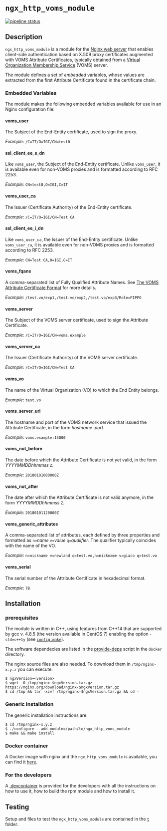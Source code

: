 # `ngx_http_voms_module`

[![pipeline status](https://baltig.infn.it/storm2/ngx_http_voms_module/badges/master/pipeline.svg)](https://baltig.infn.it/storm2/ngx_http_voms_module/commits/master)

## Description

`ngx_http_voms_module` is a module for the [Nginx web server](https://www.nginx.org/) that enables client-side authentication based on X.509 proxy certificates augmented with VOMS Attribute Certificates, typically obtained from a [Virtual Organization Membership Service](https://italiangrid.github.io/voms/) (VOMS) server.

The module defines a set of *embedded* variables, whose values are extracted from the first Attribute Certificate found in the certificate chain.

### Embedded Variables

The module makes the following embedded variables available for use in an Nginx configuration file:

#### voms_user

The Subject of the End-Entity certificate, used to sign the proxy.

_Example_: ``/C=IT/O=IGI/CN=test0``

#### ssl_client_ee_s_dn

Like `voms_user`, the Subject of the End-Entity certificate. Unlike `voms_user`, it is available even for non-VOMS proxies and is formatted according to RFC 2253.

_Example_: `CN=test0,O=IGI,C=IT`

#### voms_user_ca

The Issuer (Certificate Authority) of the End-Entity certificate.

_Example_: `/C=IT/O=IGI/CN=Test CA`

#### ssl_client_ee_i_dn

Like `voms_user_ca`, the Issuer of the End-Entity certificate. Unlike `voms_user_ca`, it is available even for non-VOMS proxies and is formatted according to RFC 2253.

_Example_: `CN=Test CA,O=IGI,C=IT`

#### voms_fqans

A comma-separated list of Fully Qualified Attribute Names. See [The VOMS Attribute Certificate Format](http://ogf.org/documents/GFD.182.pdf) for more details.

_Example_: `/test.vo/exp1,/test.vo/exp2,/test.vo/exp3/Role=PIPPO`

#### voms_server

The Subject of the VOMS server certificate, used to sign the Attribute Certificate.

_Example_: `/C=IT/O=IGI/CN=voms.example`

#### voms_server_ca

The Issuer (Certificate Authority) of the VOMS server certificate.

_Example_: `/C=IT/O=IGI/CN=Test CA`

#### voms_vo

The name of the Virtual Organization (VO) to which the End Entity belongs.

_Example_: `test.vo`

#### voms_server_uri

The hostname and port of the VOMS network service that issued the Attribute Certificate, in the form _hostname_ :_port_.

_Example_: `voms.example:15000`

#### voms_not_before

The date before which the Attribute Certificate is not yet valid, in the form _YYYYMMDDhhmmss_ `Z`.

_Example_: `20180101000000Z`

#### voms_not_after

The date after which the Attribute Certificate is not valid anymore, in the form _YYYYMMDDhhmmss_ `Z`.

_Example_: `20180101120000Z`

#### voms_generic_attributes

A comma-separated list of attributes, each defined by three properties and formatted as `n=`_name_ `v=`_value_ `q=`_qualifier_. The qualifier typically coincides with the name of the VO.

_Example_: `n=nickname v=newland q=test.vo,n=nickname v=giaco q=test.vo`

#### voms_serial

The serial number of the Attribute Certificate in hexadecimal format.

_Example_: `7B`

## Installation

### prerequisites
The module is written in C++, using features from C++14 that are supported by gcc v. 4.8.5 (the version available in CentOS 7) enabling the option `-std=c++1y` (see [`config.make`](config.make)). 

The software dependecies are listed in the [provide-deps](docker/library-scripts/provide-deps.sh) script in the `docker` directory.

The nginx source files are also needed. To download them in ```/tmp/nginx-x.y.z``` you can execute:

```shell
$ ngxVersion=<version>
$ wget -O /tmp/nginx-$ngxVersion.tar.gz https://nginx.org/download/nginx-$ngxVersion.tar.gz
$ cd /tmp && tar -xzvf /tmp/nginx-$ngxVersion.tar.gz && cd -
```

### Generic installation
The generic installation instructions are:

```shell
$ cd /tmp/nginx-x.y.z
$ ./configure --add-module=/path/to/ngx_http_voms_module
$ make && make install
```

### Docker container

A Docker image with nginx and the `ngx_http_voms_module` is available, you can find it [here](https://hub.docker.com/r/storm2/openresty-voms).

### For the developers
A [.devcontainer](.devcontainer) is provided for the developers with all the instructions on how to use it, how to build the rpm module and how to install it.

## Testing

Setup and files to test the `ngx_http_voms_module` are contained in the [`t`](t) folder.
